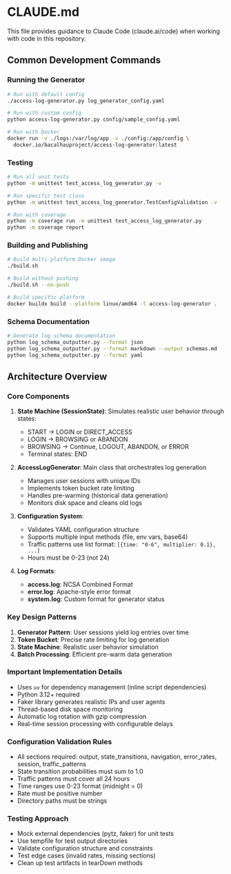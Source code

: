 # CLAUDE.md

This file provides guidance to Claude Code (claude.ai/code) when working with code in this repository.

## Common Development Commands

### Running the Generator
```bash
# Run with default config
./access-log-generator.py log_generator_config.yaml

# Run with custom config
python access-log-generator.py config/sample_config.yaml

# Run with Docker
docker run -v ./logs:/var/log/app -v ./config:/app/config \
  docker.io/bacalhauproject/access-log-generator:latest
```

### Testing
```bash
# Run all unit tests
python -m unittest test_access_log_generator.py -v

# Run specific test class
python -m unittest test_access_log_generator.TestConfigValidation -v

# Run with coverage
python -m coverage run -m unittest test_access_log_generator.py
python -m coverage report
```

### Building and Publishing
```bash
# Build multi-platform Docker image
./build.sh

# Build without pushing
./build.sh --no-push

# Build specific platform
docker buildx build --platform linux/amd64 -t access-log-generator .
```

### Schema Documentation
```bash
# Generate log schema documentation
python log_schema_outputter.py --format json
python log_schema_outputter.py --format markdown --output schemas.md
python log_schema_outputter.py --format yaml
```

## Architecture Overview

### Core Components

1. **State Machine (SessionState)**: Simulates realistic user behavior through states:
   - START → LOGIN or DIRECT_ACCESS
   - LOGIN → BROWSING or ABANDON
   - BROWSING → Continue, LOGOUT, ABANDON, or ERROR
   - Terminal states: END

2. **AccessLogGenerator**: Main class that orchestrates log generation
   - Manages user sessions with unique IDs
   - Implements token bucket rate limiting
   - Handles pre-warming (historical data generation)
   - Monitors disk space and cleans old logs

3. **Configuration System**:
   - Validates YAML configuration structure
   - Supports multiple input methods (file, env vars, base64)
   - Traffic patterns use list format: `[{time: "0-6", multiplier: 0.1}, ...]`
   - Hours must be 0-23 (not 24)

4. **Log Formats**:
   - **access.log**: NCSA Combined Format
   - **error.log**: Apache-style error format
   - **system.log**: Custom format for generator status

### Key Design Patterns

1. **Generator Pattern**: User sessions yield log entries over time
2. **Token Bucket**: Precise rate limiting for log generation
3. **State Machine**: Realistic user behavior simulation
4. **Batch Processing**: Efficient pre-warm data generation

### Important Implementation Details

- Uses `uv` for dependency management (inline script dependencies)
- Python 3.12+ required
- Faker library generates realistic IPs and user agents
- Thread-based disk space monitoring
- Automatic log rotation with gzip compression
- Real-time session processing with configurable delays

### Configuration Validation Rules

- All sections required: output, state_transitions, navigation, error_rates, session, traffic_patterns
- State transition probabilities must sum to 1.0
- Traffic patterns must cover all 24 hours
- Time ranges use 0-23 format (midnight = 0)
- Rate must be positive number
- Directory paths must be strings

### Testing Approach

- Mock external dependencies (pytz, faker) for unit tests
- Use tempfile for test output directories
- Validate configuration structure and constraints
- Test edge cases (invalid rates, missing sections)
- Clean up test artifacts in tearDown methods